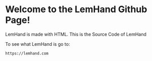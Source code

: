 # Welcome to the LemHand Github Page!

LemHand is made with HTML. This is the Source Code of LemHand

To see what LemHand is go to:
```
https://lemhand.com
```

